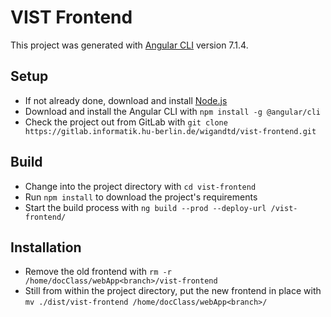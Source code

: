 # VIST Frontend

This project was generated with [Angular CLI](https://github.com/angular/angular-cli) version 7.1.4.

## Setup

* If not already done, download and install [Node.js](https://nodejs.org)
* Download and install the Angular CLI with `npm install -g @angular/cli`
* Check the project out from GitLab with `git clone https://gitlab.informatik.hu-berlin.de/wigandtd/vist-frontend.git`

## Build

* Change into the project directory with `cd vist-frontend`
* Run `npm install` to download the project's requirements
* Start the build process with `ng build --prod --deploy-url /vist-frontend/`

## Installation

* Remove the old frontend with `rm -r /home/docClass/webApp<branch>/vist-frontend`
* Still from within the project directory, put the new frontend in place with `mv ./dist/vist-frontend /home/docClass/webApp<branch>/`
